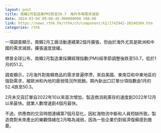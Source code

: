 ```yaml
---
layout: post
title: 南韓2月製造業PMI跌至50.7　海外市場需求減弱
date: 2024-03-04 09:08:49.000000000 +08:00
link: https://news.rthk.hk/rthk/ch/component/k2/1742942-20240304.htm
categories: rthk
---
```


一項調查顯示，南韓2月工廠活動連續第2個月擴張，但由於海外尤其是歐洲和中國的需求減弱，擴張速度放緩。

標普全球公布，南韓2月製造業採購經理指數(PMI)經季節調整後跌至50.7，低於1月的51.2。

調查顯示，2月海外對南韓商品的需求普遍停滯，來自美國、東南亞和中東地區的強勁需求，被歐洲和內地的疲弱情況所抵銷。期內新出口訂單分項指數由1月的52.4跌至50.3。

2月未交貨訂單自2022年10以來首次增加，製造商消耗庫存的速度創2022年12月以來最快。就業人數增速創4個月最快。

不過，供應商的交貨時間連續第7個月惡化，因紅海物流中斷和人員短缺所致。製造商對未來產出的樂觀情緒在2月略為減弱，因為一些企業仍對經濟復蘇感到擔憂。
